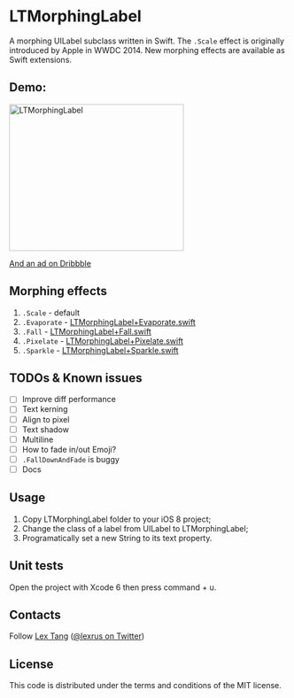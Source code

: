 # LTMorphingLabel
A morphing UILabel subclass written in Swift.
The ```.Scale``` effect is originally introduced by Apple in WWDC 2014. New morphing effects are available as Swift extensions. 

## Demo:
<img src="https://cloud.githubusercontent.com/assets/219689/3466547/9828c2f8-0282-11e4-9bcf-04592a0aa1c5.gif" width="315" height="265" alt="LTMorphingLabel"/>

<a href="https://dribbble.com/shots/1621547-LTMorphingLabel">And an ad on Dribbble</a>

## Morphing effects
1. ```.Scale``` - default
2. ```.Evaporate``` - [LTMorphingLabel+Evaporate.swift](https://github.com/lexrus/LTMorphingLabel/blob/master/LTMorphingLabel/LTMorphingLabel%2BEvaporate.swift)
3. ```.Fall``` - [LTMorphingLabel+Fall.swift](https://github.com/lexrus/LTMorphingLabel/blob/master/LTMorphingLabel/LTMorphingLabel%2BFall.swift)
4. ```.Pixelate``` - [LTMorphingLabel+Pixelate.swift](https://github.com/lexrus/LTMorphingLabel/blob/master/LTMorphingLabel/LTMorphingLabel%2BPixelate.swift)
5. ```.Sparkle``` - [LTMorphingLabel+Sparkle.swift](https://github.com/lexrus/LTMorphingLabel/blob/master/LTMorphingLabel/LTMorphingLabel%2BSparkle.swift)

## TODOs & Known issues
- [ ] Improve diff performance
- [ ] Text kerning
- [ ] Align to pixel
- [ ] Text shadow
- [ ] Multiline
- [ ] How to fade in/out Emoji?
- [ ] ```.FallDownAndFade``` is buggy
- [ ] Docs

## Usage
1. Copy LTMorphingLabel folder to your iOS 8 project;
2. Change the class of a label from UILabel to LTMorphingLabel;
3. Programatically set a new String to its text property.

## Unit tests
Open the project with Xcode 6 then press command + u.

## Contacts
Follow [Lex Tang](https://github.com/lexrus/) ([@lexrus on Twitter](https://twitter.com/lexrus/))

## License
This code is distributed under the terms and conditions of the MIT license.
